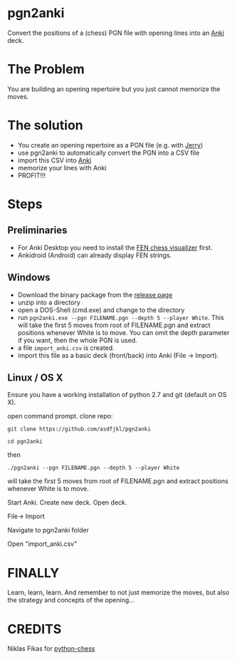 # pgn2anki

Convert the positions of a (chess) PGN file with opening lines into an [Anki](http://ankisrs.net)
deck.

# The Problem

You are building an opening repertoire but you just cannot memorize
the moves.

# The solution

- You create an opening repertoire as a PGN file (e.g. with 
[Jerry](https://jerry-chess.github.io/))
- use pgn2anki to automatically convert the PGN into a CSV file
- import this CSV into [Anki](http://http://ankisrs.net)
- memorize your lines with Anki
- PROFIT!!!

# Steps

## Preliminaries

- For Anki Desktop you need to install the [FEN chess visualizer](https://ankiweb.net/shared/info/2923601993) first.
- Ankidroid (Android) can already display FEN strings.

## Windows

- Download the binary package from the [release page](https://github.com/asdfjkl/pgn2anki/releases/)
- unzip into a directory
- open a DOS-Shell (cmd.exe) and change to the directory
- run `pgn2anki.exe --pgn FILENAME.pgn --depth 5 --player White`. 
This will take the first 5 moves from root of FILENAME.pgn and extract positions whenever White is to move.
You can omit the depth parameter if you want, then the whole PGN is used.
- a file `import_anki.csv` is created.
- import this file as a basic deck (front/back) into Anki (File -> Import).

## Linux / OS X

Ensure you have a working installation of python 2.7 and git (default on OS X).

open command prompt. clone repo:

`git clone https://github.com/asdfjkl/pgn2anki`

`cd pgn2anki`

then 

`./pgn2anki --pgn FILENAME.pgn --depth 5 --player White`

will take the first 5 moves from root of FILENAME.pgn and
extract positions whenever White is to move.

Start Anki. Create new deck. Open deck. 

File-> Import

Navigate to pgn2anki folder

Open "import_anki.csv"

# FINALLY

Learn, learn, learn. And remember to not just memorize the
moves, but also the strategy and concepts of the opening...

# CREDITS

Niklas Fikas for [python-chess](https://github.com/niklasf/python-chess)
